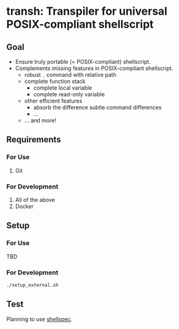 # transh: Transpiler for universal POSIX-compliant shellscript

## Goal

- Ensure truly portable (= POSIX-compliant) shellscript.
- Complements missing features in POSIX-compliant shellscript.
  - robust `.` command with relative path
  - complete function stack
    - complete local variable
    - complete read-only variable
  - other efficient features
    - absorb the difference subtle command differences
    - ...
  - ... and more!

## Requirements

### For Use

1. Git

### For Development

1. All of the above
2. Docker

## Setup

### For Use

TBD

### For Development

```sh
./setup_external.sh
```

## Test

Planning to use [shellspec](https://github.com/shellspec/shellspec).

